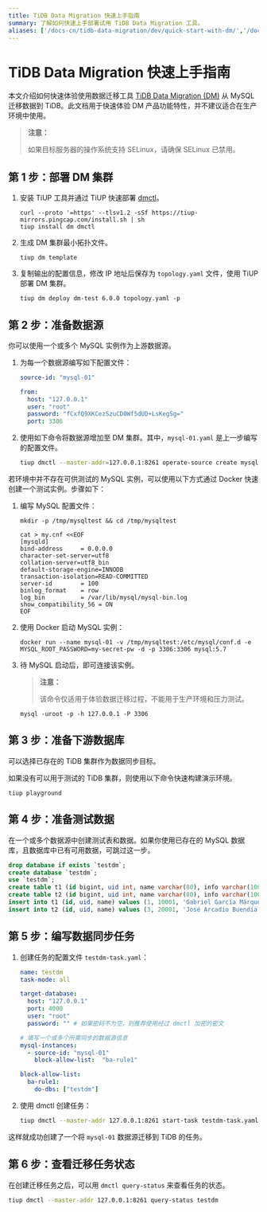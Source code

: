 ```yaml
---
title: TiDB Data Migration 快速上手指南
summary: 了解如何快速上手部署试用 TiDB Data Migration 工具。
aliases: ['/docs-cn/tidb-data-migration/dev/quick-start-with-dm/','/docs-cn/tidb-data-migration/dev/get-started/']
---
```


# TiDB Data Migration 快速上手指南

本文介绍如何快速体验使用数据迁移工具 [TiDB Data Migration (DM)](/dm/dm-overview.md) 从 MySQL 迁移数据到 TiDB。此文档用于快速体验 DM 产品功能特性，并不建议适合在生产环境中使用。

> **注意：**
>
> 如果目标服务器的操作系统支持 SELinux，请确保 SELinux 已禁用。

## 第 1 步：部署 DM 集群

1. 安装 TiUP 工具并通过 TiUP 快速部署 [dmctl](/dm/dmctl-introduction.md)。

    
    ```shell
    curl --proto '=https' --tlsv1.2 -sSf https://tiup-mirrors.pingcap.com/install.sh | sh
    tiup install dm dmctl
    ```

2. 生成 DM 集群最小拓扑文件。

    
    ```
    tiup dm template
    ```

3. 复制输出的配置信息，修改 IP 地址后保存为 `topology.yaml` 文件，使用 TiUP 部署 DM 集群。

    
    ```shell
    tiup dm deploy dm-test 6.0.0 topology.yaml -p
    ```

## 第 2 步：准备数据源

你可以使用一个或多个 MySQL 实例作为上游数据源。

1. 为每一个数据源编写如下配置文件：

    
    ```yaml
    source-id: "mysql-01"

    from:
      host: "127.0.0.1"
      user: "root"
      password: "fCxfQ9XKCezSzuCD0Wf5dUD+LsKegSg="
      port: 3306
    ```

2. 使用如下命令将数据源增加至 DM 集群。其中，`mysql-01.yaml` 是上一步编写的配置文件。

    
    ```bash
    tiup dmctl --master-addr=127.0.0.1:8261 operate-source create mysql-01.yaml # --master-addr 填写 master_servers 其中之一。
    ```

若环境中并不存在可供测试的 MySQL 实例，可以使用以下方式通过 Docker 快速创建一个测试实例。步骤如下：

1. 编写 MySQL 配置文件：

    
    ```shell
    mkdir -p /tmp/mysqltest && cd /tmp/mysqltest

    cat > my.cnf <<EOF
    [mysqld]
    bind-address     = 0.0.0.0
    character-set-server=utf8
    collation-server=utf8_bin
    default-storage-engine=INNODB
    transaction-isolation=READ-COMMITTED
    server-id        = 100
    binlog_format    = row
    log_bin          = /var/lib/mysql/mysql-bin.log
    show_compatibility_56 = ON
    EOF
    ```

2. 使用 Docker 启动 MySQL 实例：

    
    ```shell
    docker run --name mysql-01 -v /tmp/mysqltest:/etc/mysql/conf.d -e MYSQL_ROOT_PASSWORD=my-secret-pw -d -p 3306:3306 mysql:5.7
    ```

3. 待 MySQL 启动后，即可连接该实例。

    > **注意：**
    >
    > 该命令仅适用于体验数据迁移过程，不能用于生产环境和压力测试。

    
    ```shell
    mysql -uroot -p -h 127.0.0.1 -P 3306
    ```

## 第 3 步：准备下游数据库

可以选择已存在的 TiDB 集群作为数据同步目标。

如果没有可以用于测试的 TiDB 集群，则使用以下命令快速构建演示环境。


```shell
tiup playground
```

## 第 4 步：准备测试数据

在一个或多个数据源中创建测试表和数据。如果你使用已存在的 MySQL 数据库，且数据库中已有可用数据，可跳过这一步。


```sql
drop database if exists `testdm`;
create database `testdm`;
use `testdm`;
create table t1 (id bigint, uid int, name varchar(80), info varchar(100), primary key (`id`), unique key(`uid`)) DEFAULT CHARSET=utf8mb4 COLLATE=utf8mb4_bin;
create table t2 (id bigint, uid int, name varchar(80), info varchar(100), primary key (`id`), unique key(`uid`)) DEFAULT CHARSET=utf8mb4 COLLATE=utf8mb4_bin;
insert into t1 (id, uid, name) values (1, 10001, 'Gabriel García Márquez'), (2, 10002, 'Cien años de soledad');
insert into t2 (id, uid, name) values (3, 20001, 'José Arcadio Buendía'), (4, 20002, 'Úrsula Iguarán'), (5, 20003, 'José Arcadio');
```

## 第 5 步：编写数据同步任务

1. 创建任务的配置文件 `testdm-task.yaml`：

    
    ```yaml
    name: testdm
    task-mode: all

    target-database:
      host: "127.0.0.1"
      port: 4000
      user: "root"
      password: "" # 如果密码不为空，则推荐使用经过 dmctl 加密的密文

    # 填写一个或多个所需同步的数据源信息
    mysql-instances:
      - source-id: "mysql-01"
        block-allow-list:  "ba-rule1"

    block-allow-list:
      ba-rule1:
        do-dbs: ["testdm"]
    ```

2. 使用 dmctl 创建任务：

    
    ```bash
    tiup dmctl --master-addr 127.0.0.1:8261 start-task testdm-task.yaml
    ```

这样就成功创建了一个将 `mysql-01` 数据源迁移到 TiDB 的任务。

## 第 6 步：查看迁移任务状态

在创建迁移任务之后，可以用 `dmctl query-status` 来查看任务的状态。


```bash
tiup dmctl --master-addr 127.0.0.1:8261 query-status testdm
```
